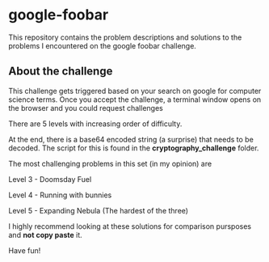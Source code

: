 # google-foobar
This repository contains the problem descriptions and solutions to the problems I encountered on  the google foobar challenge.

## About the challenge
This challenge gets triggered based on your search on google for computer science terms.
Once you accept the challenge, a terminal window opens on the browser and you could request challenges

There are 5 levels with increasing order of difficulty.

At the end, there is a base64 encoded string (a surprise) that needs to be decoded. The script for this is found in the **cryptography_challenge** folder.

The most challenging problems in this set (in my opinion) are

Level 3 - Doomsday Fuel

Level 4 - Running with bunnies

Level 5 - Expanding Nebula (The hardest of the three)

I highly recommend looking at these solutions for comparison pursposes and **not copy paste** it.

Have fun!